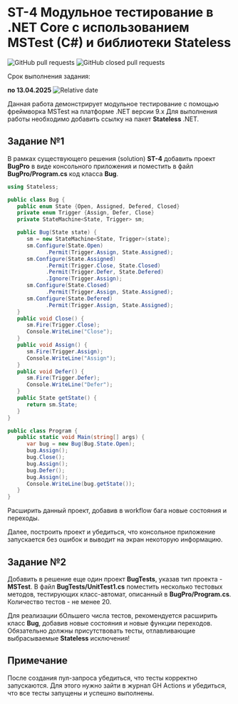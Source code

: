 # ST-4 Модульное тестирование в .NET Core с использованием MSTest (C#) и библиотеки Stateless


![GitHub pull requests](https://img.shields.io/github/issues-pr/UNN-CS/ST-4)
![GitHub closed pull requests](https://img.shields.io/github/issues-pr-closed/UNN-CS/ST-4)

Срок выполнения задания:

**по 13.04.2025** ![Relative date](https://img.shields.io/date/1744578000)


Данная работа демонстрирует модульное тестирование с помощью фреймворка MSTest на платформе .NET версии 9.x
Для выполнения работы необходимо добавить ссылку на пакет **Stateless** .NET.

## Задание №1

В рамках существующего решения (solution) **ST-4** добавить проект **BugPro** в виде консольного приложения и поместить в файл 
**BugPro/Program.cs** код класса **Bug**.

```csharp
using Stateless;

public class Bug {
   public enum State {Open, Assigned, Defered, Closed}
   private enum Trigger {Assign, Defer, Close}
   private StateMachine<State, Trigger> sm;

   public Bug(State state) {
      sm = new StateMachine<State, Trigger>(state);
      sm.Configure(State.Open)
            .Permit(Trigger.Assign, State.Assigned);
      sm.Configure(State.Assigned)
            .Permit(Trigger.Close, State.Closed)
            .Permit(Trigger.Defer, State.Defered)
            .Ignore(Trigger.Assign);
      sm.Configure(State.Closed)
            .Permit(Trigger.Assign, State.Assigned);
      sm.Configure(State.Defered)
            .Permit(Trigger.Assign, State.Assigned); 
   }
   public void Close() {
      sm.Fire(Trigger.Close);
      Console.WriteLine("Close");
   }
   public void Assign() {
      sm.Fire(Trigger.Assign);
      Console.WriteLine("Assign");   
   }
   public void Defer() {
      sm.Fire(Trigger.Defer);
      Console.WriteLine("Defer");   
   }   
   public State getState() {
      return sm.State;
   }
}

public class Program {
   public static void Main(string[] args) {
      var bug = new Bug(Bug.State.Open);
      bug.Assign();
      bug.Close();
      bug.Assign();
      bug.Defer();
      bug.Assign();
      Console.WriteLine(bug.getState());
   }
}
```

Расширить данный проект, добавив в workflow бага новые состояния и переходы.

Далее, построить проект и убедиться, что консольное приложение запускается без ошибок и выводит на экран некоторую информацию.

## Задание №2

Добавить в решение еще один проект **BugTests**, указав тип проекта - **MSTest**. В файл **BugTests/UnitTest1.cs** поместить несколько тестовых методов, тестирующих класс-автомат, описанный в **BugPro/Program.cs**. Количество тестов - не менее 20.

Для реализации бОльшего числа тестов, рекомендуется расширить класс **Bug**, добавив новые состояния и новые функции переходов. Обязательно должны присутствовать тесты, отлавливающие выбрасываемые **Stateless** исключения! 

## Примечание

После создания пул-запроса убедиться, что тесты корректно запускаются. Для этого нужно зайти в журнал GH Actions и убедиться, что все тесты запущены и успешно выполнены.





